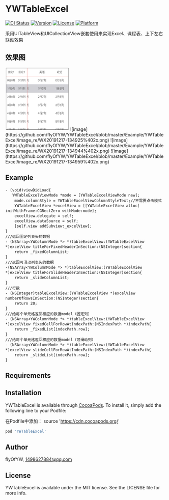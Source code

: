# YWTableExcel

[![CI Status](https://img.shields.io/travis/flyOfYW/YWTableExcel.svg?style=flat)](https://travis-ci.org/flyOfYW/YWTableExcel)
[![Version](https://img.shields.io/cocoapods/v/YWTableExcel.svg?style=flat)](https://cocoapods.org/pods/YWTableExcel)
[![License](https://img.shields.io/cocoapods/l/YWTableExcel.svg?style=flat)](https://cocoapods.org/pods/YWTableExcel)
[![Platform](https://img.shields.io/cocoapods/p/YWTableExcel.svg?style=flat)](https://cocoapods.org/pods/YWTableExcel)

采用UITableView和UICollectionView嵌套使用来实现Excel、课程表、上下左右联动效果

## 效果图

<img src="https://github.com/flyOfYW/YWTableExcel/blob/master/Example/YWTableExcel/image_re/WX20191217-134925%402x.png" width="200" height="200">
 ![image](https://github.com/flyOfYW/YWTableExcel/blob/master/Example/YWTableExcel/image_re/WX20191217-134925%402x.png)
 ![image](https://github.com/flyOfYW/YWTableExcel/blob/master/Example/YWTableExcel/image_re/WX20191217-134944%402x.png)
 ![image](https://github.com/flyOfYW/YWTableExcel/blob/master/Example/YWTableExcel/image_re/WX20191217-134959%402x.png)

## Example
```
- (void)viewDidLoad{
   YWTableExcelViewMode *mode = [YWTableExcelViewMode new];
    mode.columnStyle = YWTableExcelViewColumnStyleText;//不需要点击模式
    YWTableExcelView *excelView = [[YWTableExcelView alloc] initWithFrame:CGRectZero withMode:mode];
    excelView.delegate = self;
    excelView.dataSource = self;
    [self.view addSubview:_excelView];
}
///返回固定列表头的数据
- (NSArray<YWColumnMode *> *)tableExcelView:(YWTableExcelView *)excelView titleForFixedHeaderInSection:(NSInteger)section{
    return _fixedColumnList;
}
///返回可滑动列表头的数据
-(NSArray<YWColumnMode *> *)tableExcelView:(YWTableExcelView *)excelView titleForSlideHeaderInSection:(NSInteger)section{
    return _slideColumnList;
}
///行数
- (NSInteger)tableExcelView:(YWTableExcelView *)excelView numberOfRowsInSection:(NSInteger)section{
    return 20;
}
///给每个单元格返回相应的数据model（固定列）
- (NSArray<YWColumnMode *> *)tableExcelView:(YWTableExcelView *)excelView fixedCellForRowAtIndexPath:(NSIndexPath *)indexPath{
    return _fixedList[indexPath.row];
}
///给每个单元格返回相应的数据model（可滑动列）
- (NSArray<YWColumnMode *> *)tableExcelView:(YWTableExcelView *)excelView slideCellForRowAtIndexPath:(NSIndexPath *)indexPath{
    return _slideList[indexPath.row];
}
```

## Requirements

## Installation

YWTableExcel is available through [CocoaPods](https://cocoapods.org). To install
it, simply add the following line to your Podfile:

在Podfile中添加： source 'https://cdn.cocoapods.org/'

```ruby
pod 'YWTableExcel'
```

## Author

flyOfYW, 1498627884@qq.com

## License

YWTableExcel is available under the MIT license. See the LICENSE file for more info.
